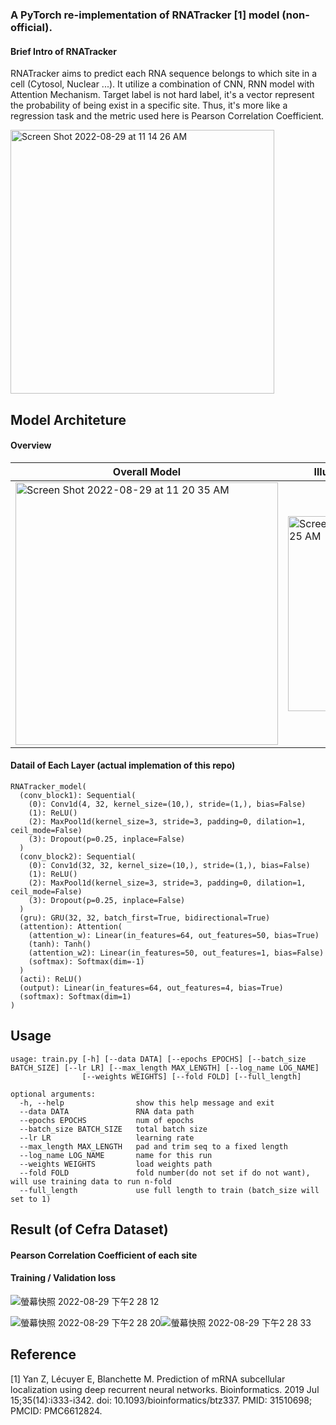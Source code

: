 ### A PyTorch re-implementation of RNATracker [1] model (non-official).


#### Brief Intro of RNATracker
RNATracker aims to predict each RNA sequence belongs to which site in a cell (Cytosol, Nuclear ...). It utilize a combination of CNN, RNN model with Attention Mechanism. Target label is not hard label, it's a vector represent the probability of being exist in a specific site. Thus, it's more like a regression task and the metric used here is Pearson Correlation Coefficient.

<img width="422" alt="Screen Shot 2022-08-29 at 11 14 26 AM" src="https://user-images.githubusercontent.com/75982405/187116375-66cb2ef1-6f0b-4a02-80ec-7c36211081e1.png">


## Model Architeture
#### Overview



|Overall Model                  |Illustartion of Attention Layer              |
|-------------------------------|-----------------------------|
| <img width="420" alt="Screen Shot 2022-08-29 at 11 20 35 AM" src="https://user-images.githubusercontent.com/75982405/187116478-03630088-a73c-4b79-9b19-9138286ebe0e.png">|<img width="312" alt="Screen Shot 2022-08-29 at 11 47 25 AM" src="https://user-images.githubusercontent.com/75982405/187119145-c18bea65-8094-4a6c-9397-4e26b6eeb8ba.png">|


#### Datail of Each Layer (actual implemation of this repo)

```
RNATracker_model(
  (conv_block1): Sequential(
    (0): Conv1d(4, 32, kernel_size=(10,), stride=(1,), bias=False)
    (1): ReLU()
    (2): MaxPool1d(kernel_size=3, stride=3, padding=0, dilation=1, ceil_mode=False)
    (3): Dropout(p=0.25, inplace=False)
  )
  (conv_block2): Sequential(
    (0): Conv1d(32, 32, kernel_size=(10,), stride=(1,), bias=False)
    (1): ReLU()
    (2): MaxPool1d(kernel_size=3, stride=3, padding=0, dilation=1, ceil_mode=False)
    (3): Dropout(p=0.25, inplace=False)
  )
  (gru): GRU(32, 32, batch_first=True, bidirectional=True)
  (attention): Attention(
    (attention_w): Linear(in_features=64, out_features=50, bias=True)
    (tanh): Tanh()
    (attention_w2): Linear(in_features=50, out_features=1, bias=False)
    (softmax): Softmax(dim=-1)
  )
  (acti): ReLU()
  (output): Linear(in_features=64, out_features=4, bias=True)
  (softmax): Softmax(dim=1)
)
```

## Usage
``` 
usage: train.py [-h] [--data DATA] [--epochs EPOCHS] [--batch_size BATCH_SIZE] [--lr LR] [--max_length MAX_LENGTH] [--log_name LOG_NAME]
                [--weights WEIGHTS] [--fold FOLD] [--full_length]

optional arguments:
  -h, --help                show this help message and exit
  --data DATA               RNA data path
  --epochs EPOCHS           num of epochs
  --batch_size BATCH_SIZE   total batch size
  --lr LR                   learning rate
  --max_length MAX_LENGTH   pad and trim seq to a fixed length
  --log_name LOG_NAME       name for this run
  --weights WEIGHTS         load weights path
  --fold FOLD               fold number(do not set if do not want), will use training data to run n-fold
  --full_length             use full length to train (batch_size will set to 1)
```

## Result (of Cefra Dataset)
#### Pearson Correlation Coefficient of each site

#### Training / Validation loss 
![螢幕快照 2022-08-29 下午2 28 12](https://user-images.githubusercontent.com/75982405/187137091-417bae00-49f0-4319-ab23-803d4ae7a581.png)

![螢幕快照 2022-08-29 下午2 28 20](https://user-images.githubusercontent.com/75982405/187137139-a8ac06b4-ff5c-4d00-8a33-84d0898289d5.png)![螢幕快照 2022-08-29 下午2 28 33](https://user-images.githubusercontent.com/75982405/187137151-0cfe4d97-e375-42d0-bd02-3613e1ec093c.png)



## Reference
[1] Yan Z, Lécuyer E, Blanchette M. Prediction of mRNA subcellular localization using deep recurrent neural networks. Bioinformatics. 2019 Jul 15;35(14):i333-i342. doi: 10.1093/bioinformatics/btz337. PMID: 31510698; PMCID: PMC6612824.
